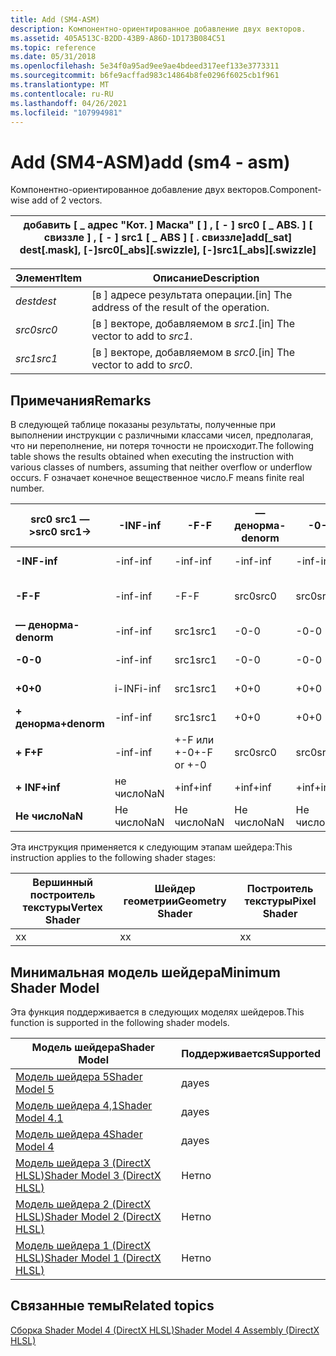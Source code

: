 ```yaml
---
title: Add (SM4-ASM)
description: Компонентно-ориентированное добавление двух векторов.
ms.assetid: 405A513C-B2DD-43B9-A86D-1D173B084C51
ms.topic: reference
ms.date: 05/31/2018
ms.openlocfilehash: 5e34f0a95ad9ee9ae4bdeed317eef133e3773311
ms.sourcegitcommit: b6fe9acffad983c14864b8fe0296f6025cb1f961
ms.translationtype: MT
ms.contentlocale: ru-RU
ms.lasthandoff: 04/26/2021
ms.locfileid: "107994981"
---
```

# <a name="add-sm4---asm"></a><span data-ttu-id="b597c-103">Add (SM4-ASM)</span><span class="sxs-lookup"><span data-stu-id="b597c-103">add (sm4 - asm)</span></span>

<span data-ttu-id="b597c-104">Компонентно-ориентированное добавление двух векторов.</span><span class="sxs-lookup"><span data-stu-id="b597c-104">Component-wise add of 2 vectors.</span></span>



| <span data-ttu-id="b597c-105">добавить \[ \_ адрес "Кот. \] Маска" \[ \] , \[ - \] src0 \[ \_ ABS. \] \[ свиззле \] , \[ - \] src1 \[ \_ ABS \] \[ . свиззле\]</span><span class="sxs-lookup"><span data-stu-id="b597c-105">add\[\_sat\] dest\[.mask\], \[-\]src0\[\_abs\]\[.swizzle\], \[-\]src1\[\_abs\]\[.swizzle\]</span></span> |
|--------------------------------------------------------------------------------------------|



 



| <span data-ttu-id="b597c-106">Элемент</span><span class="sxs-lookup"><span data-stu-id="b597c-106">Item</span></span>                                                            | <span data-ttu-id="b597c-107">Описание</span><span class="sxs-lookup"><span data-stu-id="b597c-107">Description</span></span>                                                   |
|-----------------------------------------------------------------|---------------------------------------------------------------|
| <span data-ttu-id="b597c-108"><span id="dest"></span><span id="DEST"></span>*dest*</span><span class="sxs-lookup"><span data-stu-id="b597c-108"><span id="dest"></span><span id="DEST"></span>*dest*</span></span><br/> | <span data-ttu-id="b597c-109">\[в \] адресе результата операции.</span><span class="sxs-lookup"><span data-stu-id="b597c-109">\[in\] The address of the result of the operation.</span></span><br/> |
| <span data-ttu-id="b597c-110"><span id="src0"></span><span id="SRC0"></span>*src0*</span><span class="sxs-lookup"><span data-stu-id="b597c-110"><span id="src0"></span><span id="SRC0"></span>*src0*</span></span><br/> | <span data-ttu-id="b597c-111">\[в \] векторе, добавляемом в *src1*.</span><span class="sxs-lookup"><span data-stu-id="b597c-111">\[in\] The vector to add to *src1*.</span></span><br/>                |
| <span data-ttu-id="b597c-112"><span id="src1"></span><span id="SRC1"></span>*src1*</span><span class="sxs-lookup"><span data-stu-id="b597c-112"><span id="src1"></span><span id="SRC1"></span>*src1*</span></span><br/> | <span data-ttu-id="b597c-113">\[в \] векторе, добавляемом в *src0*.</span><span class="sxs-lookup"><span data-stu-id="b597c-113">\[in\] The vector to add to *src0*.</span></span><br/>                |



 

## <a name="remarks"></a><span data-ttu-id="b597c-114">Примечания</span><span class="sxs-lookup"><span data-stu-id="b597c-114">Remarks</span></span>

<span data-ttu-id="b597c-115">В следующей таблице показаны результаты, полученные при выполнении инструкции с различными классами чисел, предполагая, что ни переполнение, ни потеря точности не происходит.</span><span class="sxs-lookup"><span data-stu-id="b597c-115">The following table shows the results obtained when executing the instruction with various classes of numbers, assuming that neither overflow or underflow occurs.</span></span> <span data-ttu-id="b597c-116">F означает конечное вещественное число.</span><span class="sxs-lookup"><span data-stu-id="b597c-116">F means finite real number.</span></span>



| <span data-ttu-id="b597c-117">**src0 src1 — >**</span><span class="sxs-lookup"><span data-stu-id="b597c-117">**src0 src1->**</span></span> | <span data-ttu-id="b597c-118">**-INF**</span><span class="sxs-lookup"><span data-stu-id="b597c-118">**-inf**</span></span> | <span data-ttu-id="b597c-119">**-F**</span><span class="sxs-lookup"><span data-stu-id="b597c-119">**-F**</span></span>     | <span data-ttu-id="b597c-120">**— денорма**</span><span class="sxs-lookup"><span data-stu-id="b597c-120">**-denorm**</span></span> | <span data-ttu-id="b597c-121">**-0**</span><span class="sxs-lookup"><span data-stu-id="b597c-121">**-0**</span></span> | <span data-ttu-id="b597c-122">**+0**</span><span class="sxs-lookup"><span data-stu-id="b597c-122">**+0**</span></span> | <span data-ttu-id="b597c-123">**денорма**</span><span class="sxs-lookup"><span data-stu-id="b597c-123">**denorm**</span></span> | <span data-ttu-id="b597c-124">**+ F**</span><span class="sxs-lookup"><span data-stu-id="b597c-124">**+F**</span></span>     | <span data-ttu-id="b597c-125">**+ INF**</span><span class="sxs-lookup"><span data-stu-id="b597c-125">**+inf**</span></span> | <span data-ttu-id="b597c-126">**Не число**</span><span class="sxs-lookup"><span data-stu-id="b597c-126">**NaN**</span></span> |
|--------------------|----------|------------|-------------|--------|--------|------------|------------|----------|---------|
| <span data-ttu-id="b597c-127">**-INF**</span><span class="sxs-lookup"><span data-stu-id="b597c-127">**-inf**</span></span>           | <span data-ttu-id="b597c-128">-inf</span><span class="sxs-lookup"><span data-stu-id="b597c-128">-inf</span></span>     | <span data-ttu-id="b597c-129">-inf</span><span class="sxs-lookup"><span data-stu-id="b597c-129">-inf</span></span>       | <span data-ttu-id="b597c-130">-inf</span><span class="sxs-lookup"><span data-stu-id="b597c-130">-inf</span></span>        | <span data-ttu-id="b597c-131">-inf</span><span class="sxs-lookup"><span data-stu-id="b597c-131">-inf</span></span>   | <span data-ttu-id="b597c-132">-inf</span><span class="sxs-lookup"><span data-stu-id="b597c-132">-inf</span></span>   | <span data-ttu-id="b597c-133">-inf</span><span class="sxs-lookup"><span data-stu-id="b597c-133">-inf</span></span>       | <span data-ttu-id="b597c-134">-inf</span><span class="sxs-lookup"><span data-stu-id="b597c-134">-inf</span></span>       | <span data-ttu-id="b597c-135">Не число</span><span class="sxs-lookup"><span data-stu-id="b597c-135">NaN</span></span>      | <span data-ttu-id="b597c-136">Не число</span><span class="sxs-lookup"><span data-stu-id="b597c-136">NaN</span></span>     |
| <span data-ttu-id="b597c-137">**-F**</span><span class="sxs-lookup"><span data-stu-id="b597c-137">**-F**</span></span>             | <span data-ttu-id="b597c-138">-inf</span><span class="sxs-lookup"><span data-stu-id="b597c-138">-inf</span></span>     | <span data-ttu-id="b597c-139">-F</span><span class="sxs-lookup"><span data-stu-id="b597c-139">-F</span></span>         | <span data-ttu-id="b597c-140">src0</span><span class="sxs-lookup"><span data-stu-id="b597c-140">src0</span></span>        | <span data-ttu-id="b597c-141">src0</span><span class="sxs-lookup"><span data-stu-id="b597c-141">src0</span></span>   | <span data-ttu-id="b597c-142">src0</span><span class="sxs-lookup"><span data-stu-id="b597c-142">src0</span></span>   | <span data-ttu-id="b597c-143">src0</span><span class="sxs-lookup"><span data-stu-id="b597c-143">src0</span></span>       | <span data-ttu-id="b597c-144">+-F или +-0</span><span class="sxs-lookup"><span data-stu-id="b597c-144">+-F or +-0</span></span> | <span data-ttu-id="b597c-145">+inf</span><span class="sxs-lookup"><span data-stu-id="b597c-145">+inf</span></span>     | <span data-ttu-id="b597c-146">не число</span><span class="sxs-lookup"><span data-stu-id="b597c-146">NaN</span></span>     |
| <span data-ttu-id="b597c-147">**— денорма**</span><span class="sxs-lookup"><span data-stu-id="b597c-147">**-denorm**</span></span>        | <span data-ttu-id="b597c-148">-inf</span><span class="sxs-lookup"><span data-stu-id="b597c-148">-inf</span></span>     | <span data-ttu-id="b597c-149">src1</span><span class="sxs-lookup"><span data-stu-id="b597c-149">src1</span></span>       | <span data-ttu-id="b597c-150">-0</span><span class="sxs-lookup"><span data-stu-id="b597c-150">-0</span></span>          | <span data-ttu-id="b597c-151">-0</span><span class="sxs-lookup"><span data-stu-id="b597c-151">-0</span></span>     | <span data-ttu-id="b597c-152">+0</span><span class="sxs-lookup"><span data-stu-id="b597c-152">+0</span></span>     | <span data-ttu-id="b597c-153">+0</span><span class="sxs-lookup"><span data-stu-id="b597c-153">+0</span></span>         | <span data-ttu-id="b597c-154">src1</span><span class="sxs-lookup"><span data-stu-id="b597c-154">src1</span></span>       | <span data-ttu-id="b597c-155">+inf</span><span class="sxs-lookup"><span data-stu-id="b597c-155">+inf</span></span>     | <span data-ttu-id="b597c-156">Не число</span><span class="sxs-lookup"><span data-stu-id="b597c-156">NaN</span></span>     |
| <span data-ttu-id="b597c-157">**-0**</span><span class="sxs-lookup"><span data-stu-id="b597c-157">**-0**</span></span>             | <span data-ttu-id="b597c-158">-inf</span><span class="sxs-lookup"><span data-stu-id="b597c-158">-inf</span></span>     | <span data-ttu-id="b597c-159">src1</span><span class="sxs-lookup"><span data-stu-id="b597c-159">src1</span></span>       | <span data-ttu-id="b597c-160">-0</span><span class="sxs-lookup"><span data-stu-id="b597c-160">-0</span></span>          | <span data-ttu-id="b597c-161">-0</span><span class="sxs-lookup"><span data-stu-id="b597c-161">-0</span></span>     | <span data-ttu-id="b597c-162">+0</span><span class="sxs-lookup"><span data-stu-id="b597c-162">+0</span></span>     | <span data-ttu-id="b597c-163">+0</span><span class="sxs-lookup"><span data-stu-id="b597c-163">+0</span></span>         | <span data-ttu-id="b597c-164">src1</span><span class="sxs-lookup"><span data-stu-id="b597c-164">src1</span></span>       | <span data-ttu-id="b597c-165">+inf</span><span class="sxs-lookup"><span data-stu-id="b597c-165">+inf</span></span>     | <span data-ttu-id="b597c-166">Не число</span><span class="sxs-lookup"><span data-stu-id="b597c-166">NaN</span></span>     |
| <span data-ttu-id="b597c-167">**+0**</span><span class="sxs-lookup"><span data-stu-id="b597c-167">**+0**</span></span>             | <span data-ttu-id="b597c-168">i-INF</span><span class="sxs-lookup"><span data-stu-id="b597c-168">i-inf</span></span>    | <span data-ttu-id="b597c-169">src1</span><span class="sxs-lookup"><span data-stu-id="b597c-169">src1</span></span>       | <span data-ttu-id="b597c-170">+0</span><span class="sxs-lookup"><span data-stu-id="b597c-170">+0</span></span>          | <span data-ttu-id="b597c-171">+0</span><span class="sxs-lookup"><span data-stu-id="b597c-171">+0</span></span>     | <span data-ttu-id="b597c-172">+0</span><span class="sxs-lookup"><span data-stu-id="b597c-172">+0</span></span>     | <span data-ttu-id="b597c-173">+0</span><span class="sxs-lookup"><span data-stu-id="b597c-173">+0</span></span>         | <span data-ttu-id="b597c-174">src1</span><span class="sxs-lookup"><span data-stu-id="b597c-174">src1</span></span>       | <span data-ttu-id="b597c-175">+inf</span><span class="sxs-lookup"><span data-stu-id="b597c-175">+inf</span></span>     | <span data-ttu-id="b597c-176">не число</span><span class="sxs-lookup"><span data-stu-id="b597c-176">NaN</span></span>     |
| <span data-ttu-id="b597c-177">**+ денорма**</span><span class="sxs-lookup"><span data-stu-id="b597c-177">**+denorm**</span></span>        | <span data-ttu-id="b597c-178">-inf</span><span class="sxs-lookup"><span data-stu-id="b597c-178">-inf</span></span>     | <span data-ttu-id="b597c-179">src1</span><span class="sxs-lookup"><span data-stu-id="b597c-179">src1</span></span>       | <span data-ttu-id="b597c-180">+0</span><span class="sxs-lookup"><span data-stu-id="b597c-180">+0</span></span>          | <span data-ttu-id="b597c-181">+0</span><span class="sxs-lookup"><span data-stu-id="b597c-181">+0</span></span>     | <span data-ttu-id="b597c-182">+0</span><span class="sxs-lookup"><span data-stu-id="b597c-182">+0</span></span>     | <span data-ttu-id="b597c-183">+0</span><span class="sxs-lookup"><span data-stu-id="b597c-183">+0</span></span>         | <span data-ttu-id="b597c-184">src1</span><span class="sxs-lookup"><span data-stu-id="b597c-184">src1</span></span>       | <span data-ttu-id="b597c-185">+inf</span><span class="sxs-lookup"><span data-stu-id="b597c-185">+inf</span></span>     | <span data-ttu-id="b597c-186">не число</span><span class="sxs-lookup"><span data-stu-id="b597c-186">NaN</span></span>     |
| <span data-ttu-id="b597c-187">**+ F**</span><span class="sxs-lookup"><span data-stu-id="b597c-187">**+F**</span></span>             | <span data-ttu-id="b597c-188">-inf</span><span class="sxs-lookup"><span data-stu-id="b597c-188">-inf</span></span>     | <span data-ttu-id="b597c-189">+-F или +-0</span><span class="sxs-lookup"><span data-stu-id="b597c-189">+-F or +-0</span></span> | <span data-ttu-id="b597c-190">src0</span><span class="sxs-lookup"><span data-stu-id="b597c-190">src0</span></span>        | <span data-ttu-id="b597c-191">src0</span><span class="sxs-lookup"><span data-stu-id="b597c-191">src0</span></span>   | <span data-ttu-id="b597c-192">src0</span><span class="sxs-lookup"><span data-stu-id="b597c-192">src0</span></span>   | <span data-ttu-id="b597c-193">src0</span><span class="sxs-lookup"><span data-stu-id="b597c-193">src0</span></span>       | <span data-ttu-id="b597c-194">+ F</span><span class="sxs-lookup"><span data-stu-id="b597c-194">+F</span></span>         | <span data-ttu-id="b597c-195">+inf</span><span class="sxs-lookup"><span data-stu-id="b597c-195">+inf</span></span>     | <span data-ttu-id="b597c-196">не число</span><span class="sxs-lookup"><span data-stu-id="b597c-196">NaN</span></span>     |
| <span data-ttu-id="b597c-197">**+ INF**</span><span class="sxs-lookup"><span data-stu-id="b597c-197">**+inf**</span></span>           | <span data-ttu-id="b597c-198">не число</span><span class="sxs-lookup"><span data-stu-id="b597c-198">NaN</span></span>      | <span data-ttu-id="b597c-199">+inf</span><span class="sxs-lookup"><span data-stu-id="b597c-199">+inf</span></span>       | <span data-ttu-id="b597c-200">+inf</span><span class="sxs-lookup"><span data-stu-id="b597c-200">+inf</span></span>        | <span data-ttu-id="b597c-201">+inf</span><span class="sxs-lookup"><span data-stu-id="b597c-201">+inf</span></span>   | <span data-ttu-id="b597c-202">+inf</span><span class="sxs-lookup"><span data-stu-id="b597c-202">+inf</span></span>   | <span data-ttu-id="b597c-203">+inf</span><span class="sxs-lookup"><span data-stu-id="b597c-203">+inf</span></span>       | <span data-ttu-id="b597c-204">+inf</span><span class="sxs-lookup"><span data-stu-id="b597c-204">+inf</span></span>       | <span data-ttu-id="b597c-205">+inf</span><span class="sxs-lookup"><span data-stu-id="b597c-205">+inf</span></span>     | <span data-ttu-id="b597c-206">Не число</span><span class="sxs-lookup"><span data-stu-id="b597c-206">NaN</span></span>     |
| <span data-ttu-id="b597c-207">**Не число**</span><span class="sxs-lookup"><span data-stu-id="b597c-207">**NaN**</span></span>            | <span data-ttu-id="b597c-208">Не число</span><span class="sxs-lookup"><span data-stu-id="b597c-208">NaN</span></span>      | <span data-ttu-id="b597c-209">Не число</span><span class="sxs-lookup"><span data-stu-id="b597c-209">NaN</span></span>        | <span data-ttu-id="b597c-210">Не число</span><span class="sxs-lookup"><span data-stu-id="b597c-210">NaN</span></span>         | <span data-ttu-id="b597c-211">Не число</span><span class="sxs-lookup"><span data-stu-id="b597c-211">NaN</span></span>    | <span data-ttu-id="b597c-212">Не число</span><span class="sxs-lookup"><span data-stu-id="b597c-212">NaN</span></span>    | <span data-ttu-id="b597c-213">Не число</span><span class="sxs-lookup"><span data-stu-id="b597c-213">NaN</span></span>        | <span data-ttu-id="b597c-214">Не число</span><span class="sxs-lookup"><span data-stu-id="b597c-214">NaN</span></span>        | <span data-ttu-id="b597c-215">Не число</span><span class="sxs-lookup"><span data-stu-id="b597c-215">NaN</span></span>      | <span data-ttu-id="b597c-216">Не число</span><span class="sxs-lookup"><span data-stu-id="b597c-216">NaN</span></span>     |



 

<span data-ttu-id="b597c-217">Эта инструкция применяется к следующим этапам шейдера:</span><span class="sxs-lookup"><span data-stu-id="b597c-217">This instruction applies to the following shader stages:</span></span>



| <span data-ttu-id="b597c-218">Вершинный построитель текстуры</span><span class="sxs-lookup"><span data-stu-id="b597c-218">Vertex Shader</span></span> | <span data-ttu-id="b597c-219">Шейдер геометрии</span><span class="sxs-lookup"><span data-stu-id="b597c-219">Geometry Shader</span></span> | <span data-ttu-id="b597c-220">Построитель текстуры</span><span class="sxs-lookup"><span data-stu-id="b597c-220">Pixel Shader</span></span> |
|---------------|-----------------|--------------|
| <span data-ttu-id="b597c-221">x</span><span class="sxs-lookup"><span data-stu-id="b597c-221">x</span></span>             | <span data-ttu-id="b597c-222">x</span><span class="sxs-lookup"><span data-stu-id="b597c-222">x</span></span>               | <span data-ttu-id="b597c-223">x</span><span class="sxs-lookup"><span data-stu-id="b597c-223">x</span></span>            |



 

## <a name="minimum-shader-model"></a><span data-ttu-id="b597c-224">Минимальная модель шейдера</span><span class="sxs-lookup"><span data-stu-id="b597c-224">Minimum Shader Model</span></span>

<span data-ttu-id="b597c-225">Эта функция поддерживается в следующих моделях шейдеров.</span><span class="sxs-lookup"><span data-stu-id="b597c-225">This function is supported in the following shader models.</span></span>



| <span data-ttu-id="b597c-226">Модель шейдера</span><span class="sxs-lookup"><span data-stu-id="b597c-226">Shader Model</span></span>                                              | <span data-ttu-id="b597c-227">Поддерживается</span><span class="sxs-lookup"><span data-stu-id="b597c-227">Supported</span></span> |
|-----------------------------------------------------------|-----------|
| [<span data-ttu-id="b597c-228">Модель шейдера 5</span><span class="sxs-lookup"><span data-stu-id="b597c-228">Shader Model 5</span></span>](d3d11-graphics-reference-sm5.md)        | <span data-ttu-id="b597c-229">да</span><span class="sxs-lookup"><span data-stu-id="b597c-229">yes</span></span>       |
| [<span data-ttu-id="b597c-230">Модель шейдера 4,1</span><span class="sxs-lookup"><span data-stu-id="b597c-230">Shader Model 4.1</span></span>](dx-graphics-hlsl-sm4.md)              | <span data-ttu-id="b597c-231">да</span><span class="sxs-lookup"><span data-stu-id="b597c-231">yes</span></span>       |
| [<span data-ttu-id="b597c-232">Модель шейдера 4</span><span class="sxs-lookup"><span data-stu-id="b597c-232">Shader Model 4</span></span>](dx-graphics-hlsl-sm4.md)                | <span data-ttu-id="b597c-233">да</span><span class="sxs-lookup"><span data-stu-id="b597c-233">yes</span></span>       |
| [<span data-ttu-id="b597c-234">Модель шейдера 3 (DirectX HLSL)</span><span class="sxs-lookup"><span data-stu-id="b597c-234">Shader Model 3 (DirectX HLSL)</span></span>](dx-graphics-hlsl-sm3.md) | <span data-ttu-id="b597c-235">Нет</span><span class="sxs-lookup"><span data-stu-id="b597c-235">no</span></span>        |
| [<span data-ttu-id="b597c-236">Модель шейдера 2 (DirectX HLSL)</span><span class="sxs-lookup"><span data-stu-id="b597c-236">Shader Model 2 (DirectX HLSL)</span></span>](dx-graphics-hlsl-sm2.md) | <span data-ttu-id="b597c-237">Нет</span><span class="sxs-lookup"><span data-stu-id="b597c-237">no</span></span>        |
| [<span data-ttu-id="b597c-238">Модель шейдера 1 (DirectX HLSL)</span><span class="sxs-lookup"><span data-stu-id="b597c-238">Shader Model 1 (DirectX HLSL)</span></span>](dx-graphics-hlsl-sm1.md) | <span data-ttu-id="b597c-239">Нет</span><span class="sxs-lookup"><span data-stu-id="b597c-239">no</span></span>        |



 

## <a name="related-topics"></a><span data-ttu-id="b597c-240">Связанные темы</span><span class="sxs-lookup"><span data-stu-id="b597c-240">Related topics</span></span>

<dl> <dt>

[<span data-ttu-id="b597c-241">Сборка Shader Model 4 (DirectX HLSL)</span><span class="sxs-lookup"><span data-stu-id="b597c-241">Shader Model 4 Assembly (DirectX HLSL)</span></span>](dx-graphics-hlsl-sm4-asm.md)
</dt> </dl>

 

 





